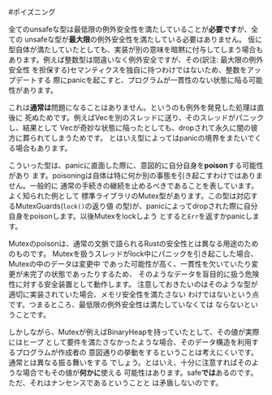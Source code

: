 <!--# Poisoning-->
#ポイズニング

<!--
Although all unsafe code *must* ensure it has minimal exception safety, not all
types ensure *maximal* exception safety. Even if the type does, your code may
ascribe additional meaning to it. For instance, an integer is certainly
exception-safe, but has no semantics on its own. It's possible that code that
panics could fail to correctly update the integer, producing an inconsistent
program state.
-->
全てのunsafeな型は最低限の例外安全性を満たしていることが**必要です**が、全ての
unsafeな型が**最大限**の例外安全性を満たしている必要はありません。
仮に型自体が満たしていたとしても、実装が別の意味を暗黙に付与してしまう場合も
あります。例えば整数型は間違いなく例外安全ですが、その(訳注: 最大限の例外安全性
を担保する)セマンティクスを独自に持つわけではないため、整数をアップデートする
際にpanicを起こすと、プログラムが一貫性のない状態に陥る可能性があります。

<!--
This is *usually* fine, because anything that witnesses an exception is about
to get destroyed. For instance, if you send a Vec to another thread and that
thread panics, it doesn't matter if the Vec is in a weird state. It will be
dropped and go away forever. However some types are especially good at smuggling
values across the panic boundary.
-->
これは**通常は**問題になることはありません。というのも例外を発見した処理は直後に
死ぬためです。例えばVecを別のスレッドに送り、そのスレッドがパニックし、結果として
Vecが奇妙な状態に陥ったとしても、dropされて永久に闇の彼方に葬られてしまうためです。
とはいえ型によってはpanicの境界をまたいでくる場合もあります。

<!--
These types may choose to explicitly *poison* themselves if they witness a panic.
Poisoning doesn't entail anything in particular. Generally it just means
preventing normal usage from proceeding. The most notable example of this is the
standard library's Mutex type. A Mutex will poison itself if one of its
MutexGuards (the thing it returns when a lock is obtained) is dropped during a
panic. Any future attempts to lock the Mutex will return an `Err` or panic.
-->
こういった型は、panicに直面した際に、意図的に自分自身を**poison**する可能性があり
ます。poisoningは自体は特に何か別の事態を引き起こすわけではありません。一般的に
通常の手続きの継続を止めるべきであることを表しています。よく知られた例として
標準ライブラリのMutex型があります。この型は対応するMutexGuards(`lock()`の返り値
の型)が、panicによってdropされた際に自分自身をpoisonします。以後Mutexをlockしよう
とすると`Err`を返すかpanicします。

<!--
Mutex poisons not for true safety in the sense that Rust normally cares about. It
poisons as a safety-guard against blindly using the data that comes out of a Mutex
that has witnessed a panic while locked. The data in such a Mutex was likely in the
middle of being modified, and as such may be in an inconsistent or incomplete state.
It is important to note that one cannot violate memory safety with such a type
if it is correctly written. After all, it must be minimally exception-safe!
-->
Mutexのpoisonは、通常の文脈で語られるRustの安全性とは異なる用途のためのものです。
Mutexを扱うスレッドがlock中にパニックを引き起こした場合、Mutexの中のデータは変更中
であった可能性が高く、一貫性を欠いていたり変更が未完了の状態であったりするため、
そのようなデータを盲目的に扱う危険性に対する安全装置として動作します。
注意しておきたいのはそのような型が適切に実装されていた場合、メモリ安全性を満たさない
わけではないという点です。つまるところ、最低限の例外安全性は満たしていなくては
ならないということです。

<!--
However if the Mutex contained, say, a BinaryHeap that does not actually have the
heap property, it's unlikely that any code that uses it will do
what the author intended. As such, the program should not proceed normally.
Still, if you're double-plus-sure that you can do *something* with the value,
the Mutex exposes a method to get the lock anyway. It *is* safe, after all.
Just maybe nonsense.
-->
しかしながら、Mutexが例えばBinaryHeapを持っていたとして、その値が実際にはヒープ
として要件を満たさなかったような場合、そのデータ構造を利用するプログラムが作成者の
意図通りの挙動をするということは考えにくいです。通常とは異なる振る舞いをする
でしょう。とはいえ、十分に注意すればそのような場合でもその値が**何かに**使える
可能性はあります。safe**では**あるのです。ただ、それはナンセンスであるということと
は矛盾しないのです。
